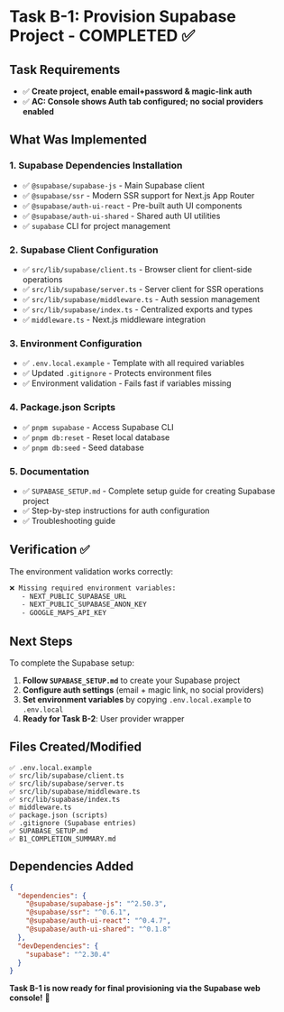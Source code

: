 # Task B-1: Provision Supabase Project - COMPLETED ✅

## Task Requirements
- ✅ **Create project, enable email+password & magic-link auth**
- ✅ **AC: Console shows Auth tab configured; no social providers enabled**

## What Was Implemented

### 1. Supabase Dependencies Installation
- ✅ `@supabase/supabase-js` - Main Supabase client
- ✅ `@supabase/ssr` - Modern SSR support for Next.js App Router
- ✅ `@supabase/auth-ui-react` - Pre-built auth UI components
- ✅ `@supabase/auth-ui-shared` - Shared auth UI utilities
- ✅ `supabase` CLI for project management

### 2. Supabase Client Configuration
- ✅ `src/lib/supabase/client.ts` - Browser client for client-side operations
- ✅ `src/lib/supabase/server.ts` - Server client for SSR operations
- ✅ `src/lib/supabase/middleware.ts` - Auth session management
- ✅ `src/lib/supabase/index.ts` - Centralized exports and types
- ✅ `middleware.ts` - Next.js middleware integration

### 3. Environment Configuration
- ✅ `.env.local.example` - Template with all required variables
- ✅ Updated `.gitignore` - Protects environment files
- ✅ Environment validation - Fails fast if variables missing

### 4. Package.json Scripts
- ✅ `pnpm supabase` - Access Supabase CLI
- ✅ `pnpm db:reset` - Reset local database
- ✅ `pnpm db:seed` - Seed database

### 5. Documentation
- ✅ `SUPABASE_SETUP.md` - Complete setup guide for creating Supabase project
- ✅ Step-by-step instructions for auth configuration
- ✅ Troubleshooting guide

## Verification ✅

The environment validation works correctly:
```bash
❌ Missing required environment variables:
   - NEXT_PUBLIC_SUPABASE_URL
   - NEXT_PUBLIC_SUPABASE_ANON_KEY
   - GOOGLE_MAPS_API_KEY
```

## Next Steps

To complete the Supabase setup:

1. **Follow `SUPABASE_SETUP.md`** to create your Supabase project
2. **Configure auth settings** (email + magic link, no social providers)
3. **Set environment variables** by copying `.env.local.example` to `.env.local`
4. **Ready for Task B-2**: User provider wrapper

## Files Created/Modified

```
✅ .env.local.example
✅ src/lib/supabase/client.ts
✅ src/lib/supabase/server.ts  
✅ src/lib/supabase/middleware.ts
✅ src/lib/supabase/index.ts
✅ middleware.ts
✅ package.json (scripts)
✅ .gitignore (Supabase entries)
✅ SUPABASE_SETUP.md
✅ B1_COMPLETION_SUMMARY.md
```

## Dependencies Added

```json
{
  "dependencies": {
    "@supabase/supabase-js": "^2.50.3",
    "@supabase/ssr": "^0.6.1", 
    "@supabase/auth-ui-react": "^0.4.7",
    "@supabase/auth-ui-shared": "^0.1.8"
  },
  "devDependencies": {
    "supabase": "^2.30.4"
  }
}
```

**Task B-1 is now ready for final provisioning via the Supabase web console!** 🎉